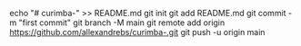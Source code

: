 echo "# curimba-" >> README.md
git init
git add README.md
git commit -m "first commit"
git branch -M main
git remote add origin https://github.com/allexandrebs/curimba-.git
git push -u origin main
